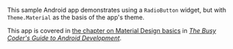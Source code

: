 This sample Android app demonstrates
using a `RadioButton` widget, but with `Theme.Material` as the basis of the app's theme.

This app is covered in 
[the chapter on Material Design basics](https://commonsware.com/Android/previews/material-design-basics)
in [*The Busy Coder's Guide to Android Development*](https://commonsware.com/Android/).

